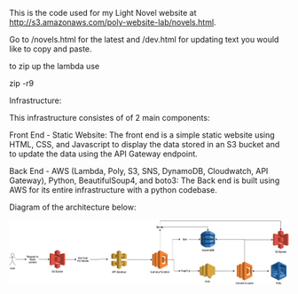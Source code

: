 This is the code used for my Light Novel website at http://s3.amazonaws.com/poly-website-lab/novels.html.

Go to /novels.html for the latest and /dev.html for updating text you would like to copy and paste.



to zip up the lambda use

zip -r9 



Infrastructure:

This infrastructure consistes of of 2 main components:

Front End - Static Website:
The front end is a simple static website using HTML, CSS, and Javascript to display the data stored in an S3 bucket and to update the data using the API Gateway endpoint. 


Back End - AWS (Lambda, Poly, S3, SNS, DynamoDB, Cloudwatch, API Gateway), Python, BeautifulSoup4, and boto3:
The Back end is built using AWS for its entire infrastructure with a python codebase. 


Diagram of the architecture below:

![](LNAudioReader.png)
